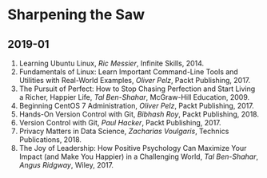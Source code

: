 # Sharpening the Saw

## 2019-01
1. Learning Ubuntu Linux, _Ric Messier_, Infinite Skills, 2014.
1. Fundamentals of Linux: Learn Important Command-Line Tools and Utilities with Real-World Examples, _Oliver Pelz_, Packt Publishing, 2017.
1. The Pursuit of Perfect: How to Stop Chasing Perfection and Start Living a Richer, Happier Life, _Tal Ben-Shahar_, McGraw-Hill Education, 2009.
1. Beginning CentOS 7 Administration, _Oliver Pelz_, Packt Publishing, 2017.
1. Hands-On Version Control with Git, _Bibhash Roy_, Packt Publishing, 2018.
1. Version Control with Git, _Paul Hacker_, Packt Publishing, 2017.
1. Privacy Matters in Data Science, _Zacharias Voulgaris_, Technics Publications, 2018.
1. The Joy of Leadership: How Positive Psychology Can Maximize Your Impact (and Make You Happier) in a Challenging World, _Tal Ben-Shahar_, _Angus Ridgway_, Wiley, 2017.
